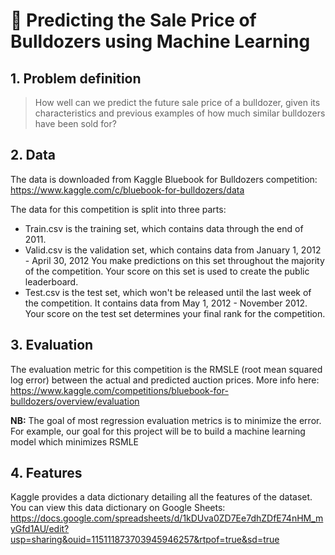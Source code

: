# 🚜 Predicting the Sale Price of Bulldozers using Machine Learning

## 1. Problem definition

> How well can we predict the future sale price of a bulldozer, given its characteristics and previous examples of how much similar bulldozers have been sold for?

## 2. Data

The data is downloaded from Kaggle Bluebook for Bulldozers competition: https://www.kaggle.com/c/bluebook-for-bulldozers/data

The data for this competition is split into three parts:

- Train.csv is the training set, which contains data through the end of 2011.
- Valid.csv is the validation set, which contains data from January 1, 2012 - April 30, 2012 You make predictions on this set throughout the majority of the competition. Your score on this set is used to create the public leaderboard.
- Test.csv is the test set, which won't be released until the last week of the competition. It contains data from May 1, 2012 - November 2012. Your score on the test set determines your final rank for the competition.

## 3. Evaluation

The evaluation metric for this competition is the RMSLE (root mean squared log error) between the actual and predicted auction prices. More info here: https://www.kaggle.com/competitions/bluebook-for-bulldozers/overview/evaluation

**NB:** The goal of most regression evaluation metrics is to minimize the error. For example, our goal for this project will be to build a machine learning model which minimizes RSMLE

## 4. Features

Kaggle provides a data dictionary detailing all the features of the dataset. You can view this data dictionary on Google Sheets: https://docs.google.com/spreadsheets/d/1kDUva0ZD7Ee7dhZDfE74nHM_myGfd1AU/edit?usp=sharing&ouid=115111873703945946257&rtpof=true&sd=true
